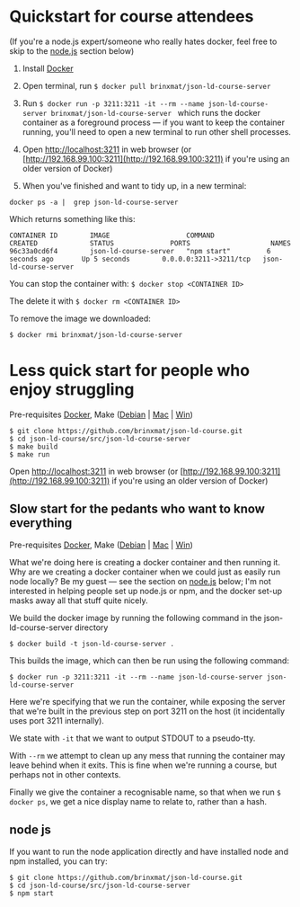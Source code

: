 # Quickstart for course attendees

(If you're a node.js expert/someone who really hates docker, feel free to skip to the [node.js](#node-js) section below)

1. Install [Docker](https://www.docker.com/community-edition)

2. Open terminal, run ```$ docker pull brinxmat/json-ld-course-server```
3. Run ```$ docker run -p 3211:3211 -it --rm --name json-ld-course-server brinxmat/json-ld-course-server ``` which runs the docker container as a foreground process — if you want to keep the container running, you'll need to open a new terminal to run other shell processes.
4. Open [<http://localhost:3211>](http://localhost:3211) in web browser (or [http://192.168.99.100:3211](http://192.168.99.100:3211) if you're using an older version of Docker)
6. When you've finished and want to tidy up, in a new terminal:

```
docker ps -a |  grep json-ld-course-server
```
Which returns something like this:

```
CONTAINER ID        IMAGE                   COMMAND             CREATED             STATUS              PORTS                    NAMES
96c33a0cd6f4        json-ld-course-server   "npm start"         6 seconds ago       Up 5 seconds        0.0.0.0:3211->3211/tcp   json-ld-course-server
```
You can stop the container with: ```$ docker stop <CONTAINER ID>```

The delete it with ```$ docker rm <CONTAINER ID>```

To remove the image we downloaded:

```
$ docker rmi brinxmat/json-ld-course-server
```

# Less quick start for people who enjoy struggling

Pre-requisites [Docker](https://www.docker.com/community-edition), Make ([Debian](https://www.google.no/search?q=sudo+apt-get+install+build-essential&oq=sudo+apt-get+install+build-essential) | [Mac](https://stackoverflow.com/questions/10265742/how-to-install-make-and-gcc-on-a-mac) | [Win](http://www.mingw.org/))

```
$ git clone https://github.com/brinxmat/json-ld-course.git
$ cd json-ld-course/src/json-ld-course-server
$ make build
$ make run
```

Open [<http://localhost:3211>](http://localhost:3211) in web browser (or [http://192.168.99.100:3211](http://192.168.99.100:3211) if you're using an older version of Docker)

## Slow start for the pedants who want to know everything

Pre-requisites [Docker](https://www.docker.com/community-edition), Make ([Debian](https://www.google.no/search?q=sudo+apt-get+install+build-essential&oq=sudo+apt-get+install+build-essential) | [Mac](https://stackoverflow.com/questions/10265742/how-to-install-make-and-gcc-on-a-mac) | [Win](http://www.mingw.org/))

What we're doing here is creating a docker container and then running it. Why are we creating a docker container when we could just as easily run node locally? Be my guest — see the section on [node.js](#node-js) below; I'm not interested in helping people set up node.js or npm, and the docker set-up masks away all that stuff quite nicely.

We build the docker image by running the following command in the json-ld-course-server directory 

```$ docker build -t json-ld-course-server .```

This builds the image, which can then be run using the following command:

```$ docker run -p 3211:3211 -it --rm --name json-ld-course-server json-ld-course-server```

Here we're specifying that we run the container, while exposing the server that we're built in the previous step on port 3211 on the host (it incidentally uses port 3211 internally).

We state with ```-it``` that we want to output STDOUT to a pseudo-tty.

With ```--rm``` we attempt to clean up any mess that running the container may leave behind when it exits. This is fine when we're running a course, but perhaps not in other contexts.

Finally we give the container a recognisable name, so that when we run ```$ docker ps```, we get a nice display name to relate to, rather than a hash.

## node js

If you want to run the node application directly and have installed node and npm installed, you can try:

```
$ git clone https://github.com/brinxmat/json-ld-course.git
$ cd json-ld-course/src/json-ld-course-server 
$ npm start 
```

